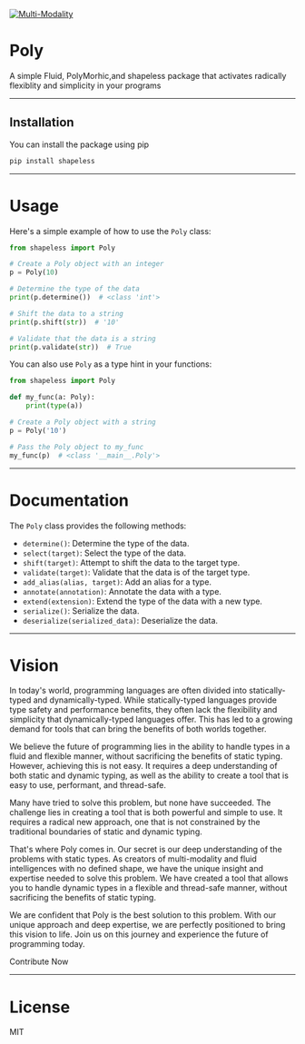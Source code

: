 [![Multi-Modality](agorabanner.png)](https://discord.gg/qUtxnK2NMf)

# Poly
A simple Fluid, PolyMorhic,and shapeless package that activates radically flexiblity and simplicity in your programs

-----

## Installation

You can install the package using pip

```bash
pip install shapeless
```
----

# Usage

Here's a simple example of how to use the `Poly` class:

```python
from shapeless import Poly

# Create a Poly object with an integer
p = Poly(10)

# Determine the type of the data
print(p.determine())  # <class 'int'>

# Shift the data to a string
print(p.shift(str))  # '10'

# Validate that the data is a string
print(p.validate(str))  # True
```

You can also use `Poly` as a type hint in your functions:

```python
from shapeless import Poly

def my_func(a: Poly):
    print(type(a))

# Create a Poly object with a string
p = Poly('10')

# Pass the Poly object to my_func
my_func(p)  # <class '__main__.Poly'>
```
------

# Documentation
The `Poly` class provides the following methods:

-   `determine()`: Determine the type of the data.
-   `select(target)`: Select the type of the data.
-   `shift(target)`: Attempt to shift the data to the target type.
-   `validate(target)`: Validate that the data is of the target type.
-   `add_alias(alias, target)`: Add an alias for a type.
-   `annotate(annotation)`: Annotate the data with a type.
-   `extend(extension)`: Extend the type of the data with a new type.
-   `serialize()`: Serialize the data.
-   `deserialize(serialized_data)`: Deserialize the data.

-----

# Vision
In today's world, programming languages are often divided into statically-typed and dynamically-typed. While statically-typed languages provide type safety and performance benefits, they often lack the flexibility and simplicity that dynamically-typed languages offer. This has led to a growing demand for tools that can bring the benefits of both worlds together.

We believe the future of programming lies in the ability to handle types in a fluid and flexible manner, without sacrificing the benefits of static typing. However, achieving this is not easy. It requires a deep understanding of both static and dynamic typing, as well as the ability to create a tool that is easy to use, performant, and thread-safe.

Many have tried to solve this problem, but none have succeeded. The challenge lies in creating a tool that is both powerful and simple to use. It requires a radical new approach, one that is not constrained by the traditional boundaries of static and dynamic typing.

That's where Poly comes in. Our secret is our deep understanding of the problems with static types. As creators of multi-modality and fluid intelligences with no defined shape, we have the unique insight and expertise needed to solve this problem. We have created a tool that allows you to handle dynamic types in a flexible and thread-safe manner, without sacrificing the benefits of static typing.

We are confident that Poly is the best solution to this problem. With our unique approach and deep expertise, we are perfectly positioned to bring this vision to life. Join us on this journey and experience the future of programming today.

Contribute Now


-----


# License
MIT

